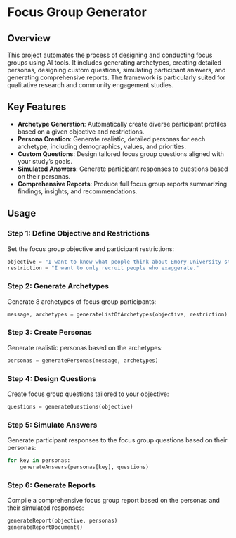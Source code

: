 # Focus Group Generator

## Overview
This project automates the process of designing and conducting focus groups using AI tools. It includes generating archetypes, creating detailed personas, designing custom questions, simulating participant answers, and generating comprehensive reports. The framework is particularly suited for qualitative research and community engagement studies.

## Key Features
- **Archetype Generation**: Automatically create diverse participant profiles based on a given objective and restrictions.
- **Persona Creation**: Generate realistic, detailed personas for each archetype, including demographics, values, and priorities.
- **Custom Questions**: Design tailored focus group questions aligned with your study’s goals.
- **Simulated Answers**: Generate participant responses to questions based on their personas.
- **Comprehensive Reports**: Produce full focus group reports summarizing findings, insights, and recommendations.

## Usage

### Step 1: Define Objective and Restrictions
Set the focus group objective and participant restrictions:
```python
objective = "I want to know what people think about Emory University students."
restriction = "I want to only recruit people who exaggerate."
```
### Step 2: Generate Archetypes
Generate 8 archetypes of focus group participants:
```python
message, archetypes = generateListOfArchetypes(objective, restriction)
```
### Step 3: Create Personas
Generate realistic personas based on the archetypes:
```python
personas = generatePersonas(message, archetypes)
```
### Step 4: Design Questions
Create focus group questions tailored to your objective:
```python
questions = generateQuestions(objective)
```
### Step 5: Simulate Answers
Generate participant responses to the focus group questions based on their personas:
```python
for key in personas:
    generateAnswers(personas[key], questions)
```
### Step 6: Generate Reports
Compile a comprehensive focus group report based on the personas and their simulated responses:
```python
generateReport(objective, personas)
generateReportDocument()
```
